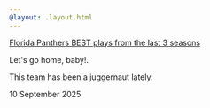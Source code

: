 ```yaml
---
@layout: .layout.html
---
```

[Florida Panthers BEST plays from the last 3 seasons]()
[](permalink)

<aside>Let's go home, baby!.</aside>

<!-- @include .components/youtube.html @id: RXawsHY1apQ @layout: false -->

This team has been a juggernaut lately.

<time datetime="2008-02-14">10 September 2025</time>
